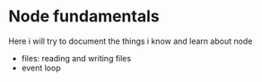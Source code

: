 # Node fundamentals

Here i will try to document the things i know and learn about node

- files: reading and writing files
- event loop
